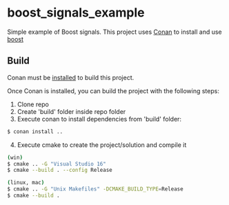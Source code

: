 # boost_signals_example

Simple example of Boost signals. This project uses [Conan](https://conan.io/) to install and use [boost](https://www.boost.org/)

## Build

Conan must be [installed](https://docs.conan.io/en/latest/installation.html) to build this project.

Once Conan is installed, you can build the project with the following steps:

1. Clone repo
2. Create 'build' folder inside repo folder
3. Execute conan to install dependencies from 'build' folder:
```bash
$ conan install ..
```
4. Execute cmake to create the project/solution and compile it
```bash
(win)
$ cmake .. -G "Visual Studio 16"
$ cmake --build . --config Release

(linux, mac)
$ cmake .. -G "Unix Makefiles" -DCMAKE_BUILD_TYPE=Release
$ cmake --build .
```
